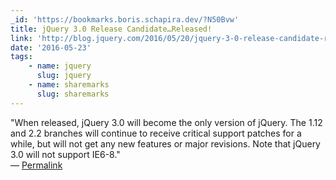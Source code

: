 ```yaml
---
_id: 'https://bookmarks.boris.schapira.dev/?N50Bvw'
title: jQuery 3.0 Release Candidate…Released!
link: 'http://blog.jquery.com/2016/05/20/jquery-3-0-release-candidate-released/'
date: '2016-05-23'
tags:
    - name: jquery
      slug: jquery
    - name: sharemarks
      slug: sharemarks
---
```


&quot;When released, jQuery 3.0 will become the only version of jQuery. The 1.12
and 2.2 branches will continue to receive critical support patches for a while,
but will not get any new features or major revisions. Note that jQuery 3.0 will
not support IE6-8.&quot; <br>&#8212;
<a href="https://bookmarks.boris.schapira.dev/?N50Bvw" title="Permalink">Permalink</a>
